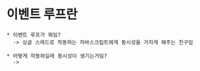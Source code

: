 이벤트 루프란
===

    * 이벤트 루프가 뭐임?
      -> 싱글 스레드로 작동하는 자바스크립트에게 동시성을 가지게 해주는 친구임

    * 어떻게 작동하길래 동시성이 생기는거임?
      -> 